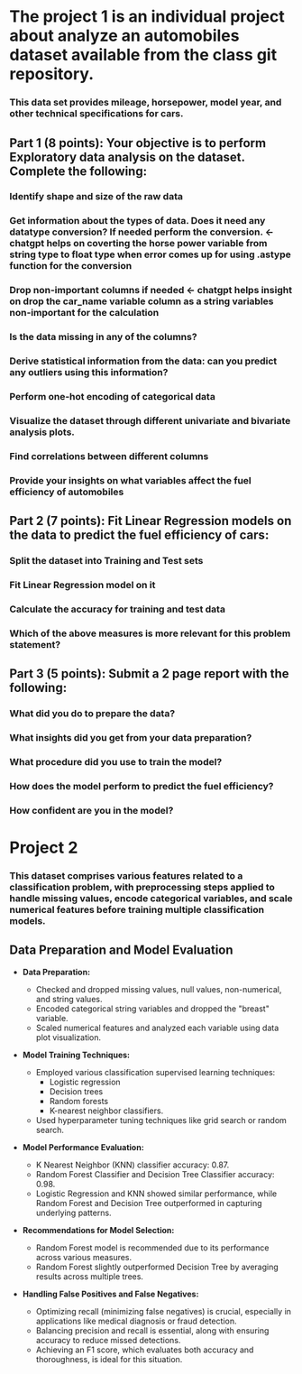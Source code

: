 # The project 1 is an individual project about analyze an automobiles dataset available from the class git repository.
### This data set provides mileage, horsepower, model year, and other technical specifications for cars.
## Part 1 (8 points): Your objective is to perform Exploratory data analysis on the dataset. Complete the following:
### Identify shape and size of the raw data
### Get information about the types of data. Does it need any datatype conversion? If needed perform the conversion. <- chatgpt helps on coverting the horse power variable from string type to float type when error comes up for using .astype function for the conversion
### Drop non-important columns if needed <- chatgpt helps insight on drop the car_name variable column as a string variables non-important for the calculation
### Is the data missing in any of the columns?
### Derive statistical information from the data: can you predict any outliers using this information?
### Perform one-hot encoding of categorical data 
### Visualize the dataset through different univariate and bivariate analysis plots.
### Find correlations between different columns
### Provide your insights on what variables affect the fuel efficiency of automobiles
## Part 2 (7 points): Fit Linear Regression models on the data to predict the fuel efficiency of cars:
### Split the dataset into Training and Test sets
### Fit Linear Regression model on it
### Calculate the accuracy for training and test data
### Which of the above measures is more relevant for this problem statement?
## Part 3 (5 points): Submit a 2 page report with the following:
### What did you do to prepare the data?
### What insights did you get from your data preparation?
### What procedure did you use to train the model?
### How does the model perform to predict the fuel efficiency?
### How confident are you in the model?

#####
# Project 2
### This dataset comprises various features related to a classification problem, with preprocessing steps applied to handle missing values, encode categorical variables, and scale numerical features before training multiple classification models.
## Data Preparation and Model Evaluation

- **Data Preparation:**
  - Checked and dropped missing values, null values, non-numerical, and string values.
  - Encoded categorical string variables and dropped the "breast" variable.
  - Scaled numerical features and analyzed each variable using data plot visualization.

- **Model Training Techniques:**
  - Employed various classification supervised learning techniques:
    - Logistic regression
    - Decision trees
    - Random forests
    - K-nearest neighbor classifiers.
  - Used hyperparameter tuning techniques like grid search or random search.

- **Model Performance Evaluation:**
  - K Nearest Neighbor (KNN) classifier accuracy: 0.87.
  - Random Forest Classifier and Decision Tree Classifier accuracy: 0.98.
  - Logistic Regression and KNN showed similar performance, while Random Forest and Decision Tree outperformed in capturing underlying patterns.

- **Recommendations for Model Selection:**
  - Random Forest model is recommended due to its performance across various measures.
  - Random Forest slightly outperformed Decision Tree by averaging results across multiple trees.

- **Handling False Positives and False Negatives:**
  - Optimizing recall (minimizing false negatives) is crucial, especially in applications like medical diagnosis or fraud detection.
  - Balancing precision and recall is essential, along with ensuring accuracy to reduce missed detections.
  - Achieving an F1 score, which evaluates both accuracy and thoroughness, is ideal for this situation.
